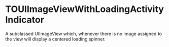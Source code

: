 TOUIImageViewWithLoadingActivityIndicator
=========================================

A subclassed UIImageView which, whenever there is no image assigned to the view will display a centered loading spinner.
